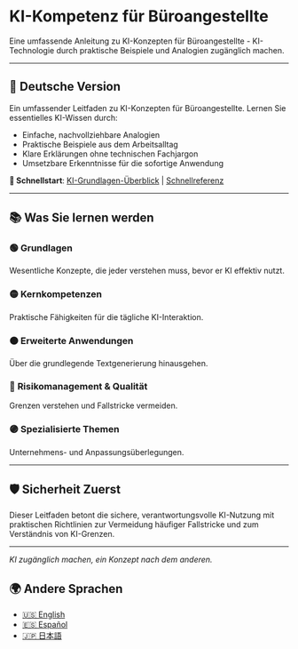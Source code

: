 # KI-Kompetenz für Büroangestellte

Eine umfassende Anleitung zu KI-Konzepten für Büroangestellte - KI-Technologie durch praktische Beispiele und Analogien zugänglich machen.

---

## 📖 Deutsche Version

Ein umfassender Leitfaden zu KI-Konzepten für Büroangestellte. Lernen Sie essentielles KI-Wissen durch:
- Einfache, nachvollziehbare Analogien
- Praktische Beispiele aus dem Arbeitsalltag
- Klare Erklärungen ohne technischen Fachjargon
- Umsetzbare Erkenntnisse für die sofortige Anwendung

**🚀 Schnellstart**: [KI-Grundlagen-Überblick](./de/ai-basics-overview.md) | [Schnellreferenz](./de/quick-reference-cheat-sheet.md)

---

## 📚 Was Sie lernen werden

### 🟢 **Grundlagen**
Wesentliche Konzepte, die jeder verstehen muss, bevor er KI effektiv nutzt.

### 🟡 **Kernkompetenzen** 
Praktische Fähigkeiten für die tägliche KI-Interaktion.

### 🟠 **Erweiterte Anwendungen**
Über die grundlegende Textgenerierung hinausgehen.

### 🔴 **Risikomanagement & Qualität**
Grenzen verstehen und Fallstricke vermeiden.

### 🟣 **Spezialisierte Themen**
Unternehmens- und Anpassungsüberlegungen.

---

## 🛡️ Sicherheit Zuerst

Dieser Leitfaden betont die sichere, verantwortungsvolle KI-Nutzung mit praktischen Richtlinien zur Vermeidung häufiger Fallstricke und zum Verständnis von KI-Grenzen.

---

*KI zugänglich machen, ein Konzept nach dem anderen.*

## 🌍 Andere Sprachen

- [🇺🇸 English](./README-en.md)
- [🇪🇸 Español](./README-es.md)
- [🇯🇵 日本語](./README-ja.md)
